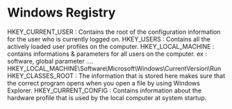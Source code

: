 # Windows Registry

HKEY_CURRENT_USER : Contains the root of the configuration information for the user who is currently logged on.
HKEY_USERS : Contains all the actively loaded user profiles on the computer.
HKEY_LOCAL_MACHINE :  contains informations & parameters for all users on the computer. ex : software, global parameter .... HKEY_LOCAL_MACHINE\Software\Microsoft\Windows\CurrentVersion\Run
HKEY_CLASSES_ROOT : The information that is stored here makes sure that the correct program opens when you open a file by using Windows Explorer. 
HKEY_CURRENT_CONFIG : Contains information about the hardware profile that is used by the local computer at system startup.

